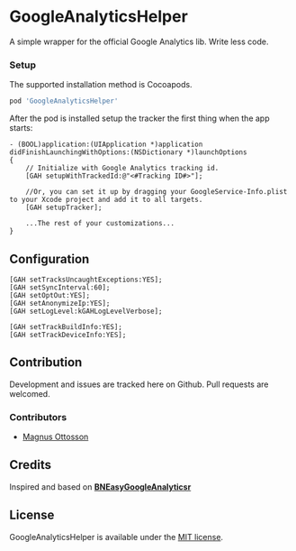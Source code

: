# GoogleAnalyticsHelper
A simple wrapper for the official Google Analytics lib. Write less code.

### Setup
The supported installation method is Cocoapods.

```ruby
pod 'GoogleAnalyticsHelper'
```

After the pod is installed setup the tracker the first thing when the app starts:

```objc
- (BOOL)application:(UIApplication *)application didFinishLaunchingWithOptions:(NSDictionary *)launchOptions
{
    // Initialize with Google Analytics tracking id.
    [GAH setupWithTrackedId:@"<#Tracking ID#>"];

    //Or, you can set it up by dragging your GoogleService-Info.plist to your Xcode project and add it to all targets.
    [GAH setupTracker];

    ...The rest of your customizations...
}
```

## Configuration


```objc
[GAH setTracksUncaughtExceptions:YES];
[GAH setSyncInterval:60];
[GAH setOptOut:YES];
[GAH setAnonymizeIp:YES];
[GAH setLogLevel:kGAHLogLevelVerbose];

[GAH setTrackBuildInfo:YES];
[GAH setTrackDeviceInfo:YES];
```

## Contribution

Development and issues are tracked here on Github. Pull requests are welcomed.

### Contributors

* [Magnus Ottosson](https://github.com/permagnus)

## Credits
Inspired and based on [**BNEasyGoogleAnalyticsr**](https://github.com/brandnetworks/BNEasyGoogleAnalytics)


## License

GoogleAnalyticsHelper is available under the [MIT license](https://raw.githubusercontent.com/permagnus/GoogleAnalyticsHelper/master/LICENSE).